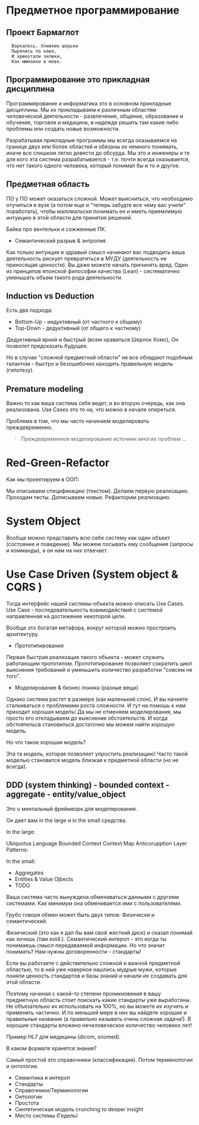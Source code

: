 Предметное программирование
===================


## Проект Бармаглот

```
  Варкалось. Хливкие шорьки
  Пырялись по наве,
  И хрюкотали зелюки,
  Как мюмзики в мове.
```

##  Программирование это прикладная дисциплина

Программирование  и информатика это в основном прикладные дисциплины. 
Мы их прикладываем к различным областям человеческой деятельности - 
развлечение, общение, образование и обучение, торговля и медицина, в надежде
решить там какие либо проблемы или создать новые возможности. 

Разрабатывая прикладные программы мы всегда оказываемся на границе двух или более областей
и обязаны их немного понимать, иначе все слишком легко довести до обсурда.
Мы это и инженеры и те для кого эта система разрабатывается - т.е. почти всегда оказывается,
что нет такого одного человека, который понимал бы и то и другое.

##  Предметная область 

ПО у ПО может оказаться сложной. Может выясниться, что необходимо отучиться в вузе 
(а потом еще и "теперь забудте все чему вас учили" поработать), чтобы маломальски понимать ее и иметь приемлимую интуицию в этой области для принятия решений.

Байка про вентельки и сожженные ПК.

*  Семантический разрыв & энтропия

Как только интуиция и здравый смысл начинают вас подводить 
ваша деятельность рискует превратиться в МУДУ (деятельность не приносящая ценности).
Вы даже можете начать причинять вред.
Один из принципов японской философии качества (Lean) - систематично уменьшать объем
такого рода деятельности.



## Induction vs Deduction

Есть два подхода:

* Bottom-Up - индуктивный (от частного к общему)
* Top-Down - дедуктивный (от общего к частному)

Дедуктивный яркий и быстрый (всем нравиться Шерлок Хомс), 
Он позволет предсказать будущее.

Но в случае "сложной предметной области" не все обладают
подобным талантом - быстро и безошибочно находить правильную
модель (гипотезу).

## Premature modeling

Важно то как ваша система себя ведет, и во вторую очередь,
как она реализована. Use Cases это то на, что можно в начале опереться.

Проблема в том, что мы часто начинаем моделировать преждевременно.

> Преждевременное моделирование источник многих проблем ...

# Red-Green-Refactor


Как мы проектируем в ООП:

Мы описываем спецификацию (текстом). 
Делаем первую реализацию.
Проходим тесты.
Дописываем новые.
Рефакторим реализацию.

# System Object

Вообще можно представить всю себе систему как один объект
(состояние и поведение).
Мы можем посывать ему сообщения (запросы и комманды), а
он нам на них отвечает.

# Use Case Driven (System object & CQRS )

Тогда интерфейс нашей системы-объекта можно описать Use Cases.
Use Case - последовательность взаимодействий с системой направленная
на достижение некоторой цели.

Вообще это богатая метафора, вокруг которой можно простроить архитектуру.

*  Прототипирование

Первая быстрая реализация такого объекта - может служить
работающим прототипом. Прототипирование позволяет сократить
цикл выяснения требований и уменьшить количество разработки "совсем не того".

*  Моделирование & бизнес локика (разные вещи)

Однако система растет в размере (как маленький слон).
И вы начнете сталкиваться с проблемами роста сложности.
И тут на помошь к нам приходит хорошая модель! Да мы не отменяем
моделирования, мы просто его откладываем до выяснения обстоятельств.
И когда обстоятельсв становиться достаточно мы можем найти хорошую
модель.

Но что такое хорошая модель?

Эта та модель, которая позволяет упростить реализацию! Часто такой
моделью становится модель близкая к предметной области (но не всегда).

##  DDD (system thinking) - bounded context - aggregate - entity/value_object

Это о ментальный фреймворк для моделирования.

Он дает вам in the large и in the small средства.

In the large:

Ubiquotus Language
Bounded Context
Context Map
Anticorupption Layer
Patterns:

In the small:

* Aggregates
* Entities & Value Ojbects
* TODO


Ваша система часто вынуждена обмениваться данными с другими системами.
Как минимум она обменивается ими с пользователями.

Грубо говоря обмен может быть двух типов:
Физически и семантический.

Физический (это как я дал бы вам свой жесткий диск) и сказал понимай как хочешь (там ext4:).
Семантический интероп - это когда ты понимаешь смысл передаваемой информации.
Но что значит понимать?
Нам нужны договоренности - стандарты!

Если вы работаете с действительно сложной и важной предметной областью, то в ней
уже наверное нашлись мудрые мужи, которые поняли ценность стандартов и базы знаний и начали их создавать
для этой области. 

Поэтому начиная с какой-то степени проникновения в вашу предметную область
стоит поискать какие стандарты уже выработаны. Не объязательно их использовать на 100%,
но вы можете их изучить и применять частично. И по меньшей мере в них вы найдете хорошие и правильные названия 
(а правильно называть очень сложная задача!). В хорошие стандарты вложено нечеловеческое количество
человеко лет!

Пример HL7 для медицины (dicom, snomed).

В каком формате хранятся знания?

Самый простой это справочники (классификации).
Потом терминологии и онтологии.

*  Семантика и интероп
*  Стандарты
*  Справочники/Терминологии
*  Онтологии
*  Простота
*  Синтетическая модель crunching to deeper insight
*  Место системы (Гедель)

